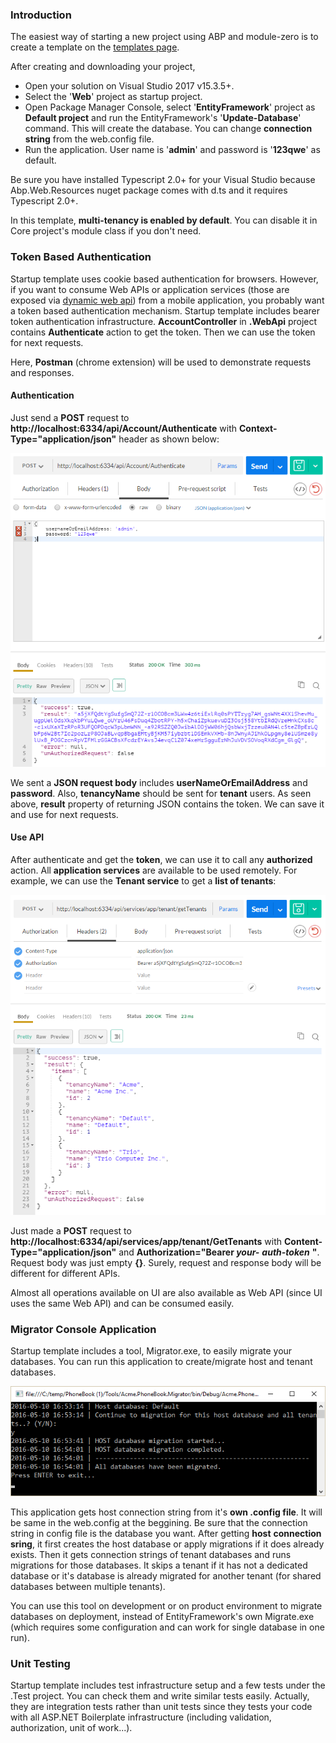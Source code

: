 ### Introduction

The easiest way of starting a new project using ABP and module-zero is
to create a template on the [templates page](/Templates).

After creating and downloading your project,

-   Open your solution on Visual Studio 2017 v15.3.5+.
-   Select the '**Web**' project as startup project.
-   Open Package Manager Console, select '**EntityFramework**' project
    as **Default project** and run the EntityFramework's
    '**Update-Database**' command. This will create the database. You
    can change **connection string** from the web.config file.
-   Run the application. User name is '**admin**' and password is
    '**123qwe**' as default.

Be sure you have installed Typescript 2.0+ for your Visual Studio
because Abp.Web.Resources nuget package comes with d.ts and it requires
Typescript 2.0+.

In this template, **multi-tenancy is enabled by default**. You can
disable it in Core project's module class if you don't need.

### Token Based Authentication

Startup template uses cookie based authentication for browsers. However,
if you want to consume Web APIs or application services (those are
exposed via [dynamic web api](/Pages/Documents/Dynamic-Web-API)) from a
mobile application, you probably want a token based authentication
mechanism. Startup template includes bearer token authentication
infrastructure. **AccountController** in **.WebApi** project contains
**Authenticate** action to get the token. Then we can use the token for
next requests.

Here, **Postman** (chrome extension) will be used to demonstrate
requests and responses.

#### Authentication

Just send a **POST** request to
**http://localhost:6334/api/Account/Authenticate** with
**Context-Type="application/json"** header as shown below:

<img src="../images/token-authenticate.png" alt="Request for token" class="img-thumbnail" />

We sent a **JSON request body** includes **userNameOrEmailAddress** and
**password**. Also, **tenancyName** should be sent for **tenant** users.
As seen above, **result** property of returning JSON contains the token.
We can save it and use for next requests.

#### Use API

After authenticate and get the **token**, we can use it to call any
**authorized** action. All **application services** are available to be
used remotely. For example, we can use the **Tenant service** to get a
**list of tenants**:

<img src="../images/token-request.png" alt="Authorization via token" class="img-thumbnail" />

Just made a **POST** request to
**http://localhost:6334/api/services/app/tenant/GetTenants** with
**Content-Type="application/json"** and **Authorization="Bearer
*your-*** ***auth-token*** **"**. Request body was just empty **{}**.
Surely, request and response body will be different for different APIs.

Almost all operations available on UI are also available as Web API
(since UI uses the same Web API) and can be consumed easily.

### Migrator Console Application

Startup template includes a tool, Migrator.exe, to easily migrate your
databases. You can run this application to create/migrate host and
tenant databases.

<img src="../images/database-migrator.png" alt="Database Migrator" class="img-thumbnail" />

This application gets host connection string from it's **own .config
file**. It will be same in the web.config at the beggining. Be sure that
the connection string in config file is the database you want. After
getting **host** **connection sring**, it first creates the host
database or apply migrations if it does already exists. Then it gets
connection strings of tenant databases and runs migrations for those
databases. It skips a tenant if it has not a dedicated database or it's
database is already migrated for another tenant (for shared databases
between multiple tenants).

You can use this tool on development or on product environment to
migrate databases on deployment, instead of EntityFramework's own
Migrate.exe (which requires some configuration and can work for single
database in one run).

### Unit Testing

Startup template includes test infrastructure setup and a few tests
under the .Test project. You can check them and write similar tests
easily. Actually, they are integration tests rather than unit tests
since they tests your code with all ASP.NET Boilerplate infrastructure
(including validation, authorization, unit of work...).
